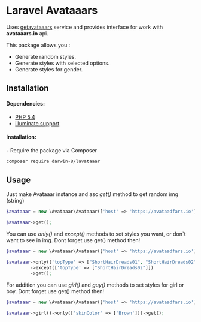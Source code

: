 # Laravel Avataaars

Uses [getavataaars](https://getavataaars.com/) service and provides interface for work with **avataaars.io** api.


This package allows you :
* Generate random styles.
* Generate styles with selected options.
* Generate styles for gender.

## Installation

#### Dependencies:

* [PHP 5.4](https://www.php.net/releases/5_4_0.php)
* [illuminate support](https://github.com/illuminate/support)


#### Installation:

**-** Require the package via Composer
```bash
composer require darwin-8/lavataaar
```

## Usage

Just make Avataaar instance and asc *get()* method to get random img (string)

```php
$avataaar = new \Avataaar\Avataaar(['host' => 'https://avataadfars.io']);

$avataaar->get();
```

You can use *only()* and *except()* methods to set styles you want, or don`t want to see in img. Dont forget use get() method then!
 
```php
$avataaar = new \Avataaar\Avataaar(['host' => 'https://avataadfars.io']);

$avataaar->only(['topType' => ["ShortHairDreads01", "ShortHairDreads02", "ShortHairFrizzle"]])
         ->except(['topType' => ["ShortHairDreads02"]])
         ->get();
```

For addition you can use *girl()* and *guy()* methods to set styles for girl or boy. Dont forget use get() method then!
 
```php
$avataaar = new \Avataaar\Avataaar(['host' => 'https://avataadfars.io']);

$avataaar->girl()->only(['skinColor' => ['Brown']])->get();
```
